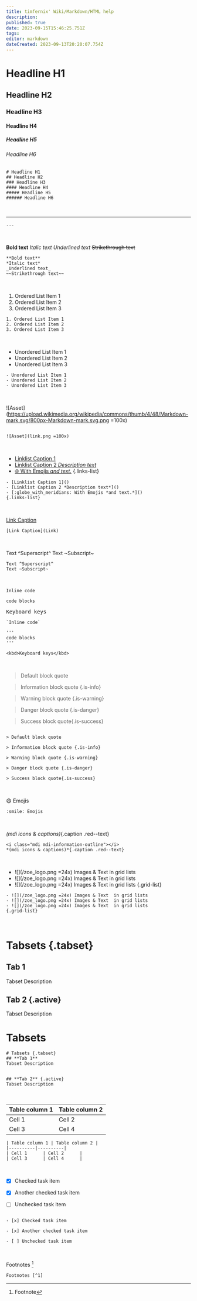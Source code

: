 ```yaml
---
title: timfernix' Wiki/Markdown/HTML help
description: 
published: true
date: 2023-09-15T15:46:25.751Z
tags: 
editor: markdown
dateCreated: 2023-09-13T20:20:07.754Z
---
```


# Headline H1
## Headline H2
### Headline H3
#### Headline H4
##### Headline H5
###### Headline H6

```
# Headline H1
## Headline H2
### Headline H3
#### Headline H4
##### Headline H5
###### Headline H6
```
<br>

---
```
---
```

<br>
  
**Bold text**
*Italic text*
_Underlined text_
~~Strikethrough text~~

```
**Bold text**
*Italic text*
_Underlined text_
~~Strikethrough text~~
```
<br>
  
1. Ordered List Item 1
2. Ordered List Item 2
3. Ordered List Item 3
```
1. Ordered List Item 1
2. Ordered List Item 2
3. Ordered List Item 3
```
<br>
  
- Unordered List Item 1
- Unordered List Item 2
- Unordered List Item 3
```
- Unordered List Item 1
- Unordered List Item 2
- Unordered List Item 3
```
<br> 

![Asset](https://upload.wikimedia.org/wikipedia/commons/thumb/4/48/Markdown-mark.svg/800px-Markdown-mark.svg.png =100x)
```

![Asset](link.png =100x)
```
<br>

- [Linklist Caption 1]()
- [Linklist Caption 2 *Description text*]()
- [:globe_with_meridians: With Emojis *and text.*]() 
{.links-list}
```
- [Linklist Caption 1]()
- [Linklist Caption 2 *Description text*]()
- [:globe_with_meridians: With Emojis *and text.*]() 
{.links-list}
```
<br>
  
[Link Caption](Link)
```
[Link Caption](Link)
```
<br>

Text ^Superscript^
Text ~Subscript~
```
Text ^Superscript^
Text ~Subscript~
```
<br>

`Inline code` 

```
code blocks
```

<kbd>Keyboard keys</kbd>

```
`Inline code` 

'''
code blocks
'''

<kbd>Keyboard keys</kbd>
```

<br>

> Default block quote

> Information block quote {.is-info}

> Warning block quote {.is-warning}

> Danger block quote {.is-danger}

> Success block quote{.is-success}

```

> Default block quote

> Information block quote {.is-info}

> Warning block quote {.is-warning}

> Danger block quote {.is-danger}

> Success block quote{.is-success}
```

<br>

:smile: Emojis

```
:smile: Emojis
```
<br>

<i class="mdi mdi-information-outline"></i> *(mdi icons & captions)*{.caption .red--text}
```
<i class="mdi mdi-information-outline"></i> 
*(mdi icons & captions)*{.caption .red--text}
```
<br>

- ![](/zoe_logo.png =24x) Images & Text  in grid lists
- ![](/zoe_logo.png =24x) Images & Text  in grid lists
- ![](/zoe_logo.png =24x) Images & Text  in grid lists
{.grid-list}

```
- ![](/zoe_logo.png =24x) Images & Text  in grid lists
- ![](/zoe_logo.png =24x) Images & Text  in grid lists
- ![](/zoe_logo.png =24x) Images & Text  in grid lists
{.grid-list}
```

<br>

# Tabsets {.tabset}
## **Tab 1**
Tabset Description


## **Tab 2** {.active}
Tabset Description

# Tabsets
```
# Tabsets {.tabset}
## **Tab 1**
Tabset Description


## **Tab 2** {.active}
Tabset Description
```

<br>

| Table column 1 | Table column 2 |
|----------|----------|
| Cell 1      | Cell 2      |
| Cell 3      | Cell 4      |

```
| Table column 1 | Table column 2 |
|----------|----------|
| Cell 1      | Cell 2      |
| Cell 3      | Cell 4      |
```

<br>

- [x] Checked task item

- [x] Another checked task item

- [ ] Unchecked task item
```

- [x] Checked task item

- [x] Another checked task item

- [ ] Unchecked task item
```
<br>

Footnotes [^1]
```
Footnotes [^1]
```
[^1]: Footnote 